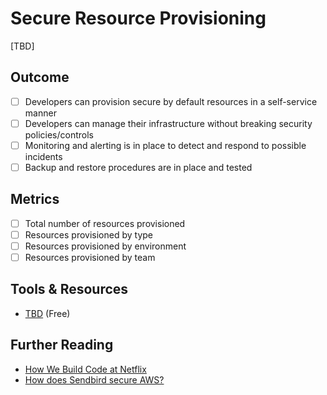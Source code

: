# Secure Resource Provisioning

[TBD]

## Outcome

- [ ] Developers can provision secure by default resources in a self-service manner
- [ ] Developers can manage their infrastructure without breaking security policies/controls
- [ ] Monitoring and alerting is in place to detect and respond to possible incidents
- [ ] Backup and restore procedures are in place and tested

## Metrics

- [ ] Total number of resources provisioned
- [ ] Resources provisioned by type
- [ ] Resources provisioned by environment
- [ ] Resources provisioned by team

## Tools & Resources

- [TBD](http://example.com) (Free)

## Further Reading

- [How We Build Code at Netflix](https://netflixtechblog.com/how-we-build-code-at-netflix-c5d9bd727f15)
- [How does Sendbird secure AWS?](https://sendbird.com/blog/aws-security)
